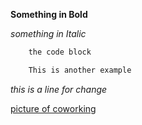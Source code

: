 **Something in Bold**

*something in Italic*

```ruby
    the code block 
```
```java
	This is another example
```

*this is a line for change*


[picture of coworking](https://github.com/Joel-B-Williams/phase-0-gps-1/blob/master/Screen%20Shot%20of%20Co%20working.jpg)